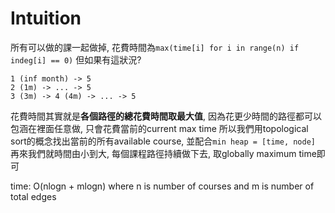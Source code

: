 # Intuition

所有可以做的課一起做掉, 花費時間為`max(time[i] for i in range(n) if indeg[i] == 0)`
但如果有這狀況?

```
1 (inf month) -> 5
2 (1m) -> ... -> 5
3 (3m) -> 4 (4m) -> ... -> 5
```

花費時間其實就是**各個路徑的總花費時間取最大值**, 因為花更少時間的路徑都可以包涵在裡面任意做, 只會花費當前的current max time
所以我們用topological sort的概念找出當前的所有available course, 並配合`min heap = [time, node]`
再來我們就時間由小到大, 每個課程路徑持續做下去, 取globally maximum time即可

time: O(nlogn + mlogn) where n is number of courses and m is number of total edges
